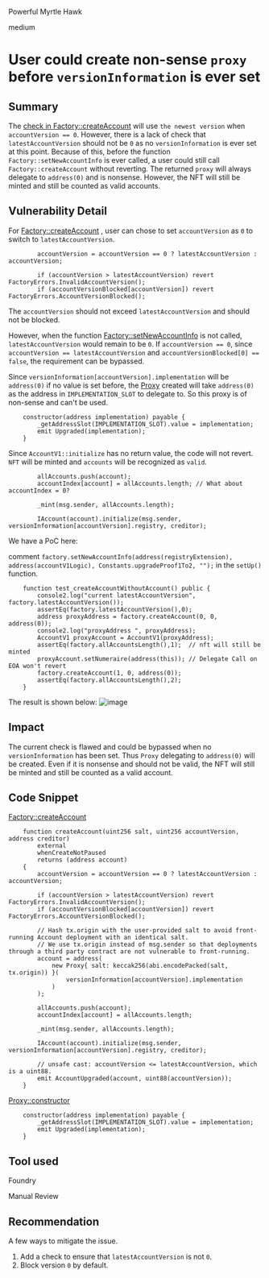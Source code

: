 Powerful Myrtle Hawk

medium

# User could create non-sense `proxy` before `versionInformation` is ever set

## Summary
The [ check in Factory::createAccount](https://github.com/sherlock-audit/2023-12-arcadia/blob/main/accounts-v2/src/Factory.sol#L89-L92) will use `the newest version` when `accountVersion == 0`. However, there is a lack of check that `latestAccountVersion` should not be `0` as no `versionInformation` is ever set at this point. Because of this, before the function `Factory::setNewAccountInfo` is ever called, a user could still call `Factory::createAccount` without reverting. The returned `proxy` will always delegate to `address(0)` and is nonsense. However, the NFT will still be minted and still be counted as valid accounts.

## Vulnerability Detail
For [Factory::createAccount](https://github.com/sherlock-audit/2023-12-arcadia/blob/main/accounts-v2/src/Factory.sol#L89-L92) , user can chose to set `accountVersion` as `0` to switch to `latestAccountVersion`.
```solidity
        accountVersion = accountVersion == 0 ? latestAccountVersion : accountVersion;

        if (accountVersion > latestAccountVersion) revert FactoryErrors.InvalidAccountVersion();
        if (accountVersionBlocked[accountVersion]) revert FactoryErrors.AccountVersionBlocked();
```
The `accountVersion` should not exceed `latestAccountVersion` and should not be blocked.

However, when the function [Factory::setNewAccountInfo](https://github.com/sherlock-audit/2023-12-arcadia/blob/main/accounts-v2/src/Factory.sol#L263C14-L263C31) is not called, `latestAccountVersion` would remain to be `0`. If `accountVersion == 0`,  since `accountVersion == latestAccountVersion` and `accountVersionBlocked[0] == false`, the requirement can be bypassed.

Since `versionInformation[accountVersion].implementation` will be `address(0)` if no value is set before, the [Proxy](https://github.com/sherlock-audit/2023-12-arcadia/blob/main/accounts-v2/src/Proxy.sol#L41C1-L44C6) created will take `address(0)`  as the address in `IMPLEMENTATION_SLOT` to delegate to. So this proxy is of non-sense and can't be used.

```solidity
    constructor(address implementation) payable {
        _getAddressSlot(IMPLEMENTATION_SLOT).value = implementation;
        emit Upgraded(implementation);
    }
```
Since `AccountV1::initialize` has no return value, the code will not revert. `NFT` will be minted and `accounts` will be recognized as `valid`.

```solidity
        allAccounts.push(account);
        accountIndex[account] = allAccounts.length; // What about accountIndex = 0?

        _mint(msg.sender, allAccounts.length);

        IAccount(account).initialize(msg.sender, versionInformation[accountVersion].registry, creditor);
```

We have a PoC here:

comment `factory.setNewAccountInfo(address(registryExtension), address(accountV1Logic), Constants.upgradeProof1To2, "");` in the `setUp()` function.

```solidity
    function test_createAccountWithoutAccount() public {
        console2.log("current latestAccountVersion", factory.latestAccountVersion());
        assertEq(factory.latestAccountVersion(),0);
        address proxyAddress = factory.createAccount(0, 0, address(0));
        console2.log("proxyAddress ", proxyAddress);
        AccountV1 proxyAccount = AccountV1(proxyAddress);
        assertEq(factory.allAccountsLength(),1);  // nft will still be minted
        proxyAccount.setNumeraire(address(this)); // Delegate Call on EOA won't revert
        factory.createAccount(1, 0, address(0));
        assertEq(factory.allAccountsLength(),2);
    }
```
The result is shown below:
![image](https://github.com/sherlock-audit/2023-12-arcadia-jes16jupyter/assets/153517808/681e1817-f132-4788-9757-896421505116)

## Impact
The current check is flawed and could be bypassed when no `versionInformation` has been set.  Thus `Proxy` delegating to `address(0)` will be created. Even if it is nonsense and should not be valid, the NFT will still be minted and still be counted as a valid account.

## Code Snippet
[Factory::createAccount](https://github.com/sherlock-audit/2023-12-arcadia/blob/main/accounts-v2/src/Factory.sol#L84-L111)
```solidity
    function createAccount(uint256 salt, uint256 accountVersion, address creditor)
        external
        whenCreateNotPaused
        returns (address account)
    {
        accountVersion = accountVersion == 0 ? latestAccountVersion : accountVersion;

        if (accountVersion > latestAccountVersion) revert FactoryErrors.InvalidAccountVersion();
        if (accountVersionBlocked[accountVersion]) revert FactoryErrors.AccountVersionBlocked();

        // Hash tx.origin with the user-provided salt to avoid front-running Account deployment with an identical salt.
        // We use tx.origin instead of msg.sender so that deployments through a third party contract are not vulnerable to front-running.
        account = address(
            new Proxy{ salt: keccak256(abi.encodePacked(salt, tx.origin)) }(
                versionInformation[accountVersion].implementation
            )
        );

        allAccounts.push(account);
        accountIndex[account] = allAccounts.length;

        _mint(msg.sender, allAccounts.length);

        IAccount(account).initialize(msg.sender, versionInformation[accountVersion].registry, creditor);

        // unsafe cast: accountVersion <= latestAccountVersion, which is a uint88.
        emit AccountUpgraded(account, uint88(accountVersion));
    }
```
[Proxy::constructor](https://github.com/sherlock-audit/2023-12-arcadia/blob/main/accounts-v2/src/Proxy.sol#L41-L44)
```solidity
    constructor(address implementation) payable {
        _getAddressSlot(IMPLEMENTATION_SLOT).value = implementation;
        emit Upgraded(implementation);
    }
```

## Tool used
Foundry

Manual Review

## Recommendation
A few ways to mitigate the issue.
1. Add a check to ensure that `latestAccountVersion` is not `0`.
2. Block version `0` by default.